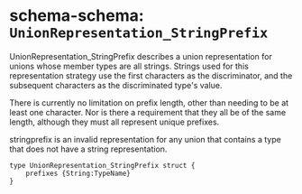 # schema-schema: `UnionRepresentation_StringPrefix`

UnionRepresentation_StringPrefix describes a union representation for unions
whose member types are all strings. Strings used for this representation
strategy use the first characters as the discriminator, and the subsequent
characters as the discriminated type's value.

There is currently no limitation on prefix length, other than needing to be
at least one character. Nor is there a requirement that they all be of the
same length, although they must all represent unique prefixes.

stringprefix is an invalid representation for any union that contains a type
that does not have a string representation.


```ipldsch
type UnionRepresentation_StringPrefix struct {
	prefixes {String:TypeName}
}
```
